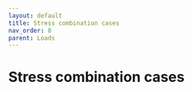 ```yaml
---
layout: default
title: Stress combination cases
nav_order: 8
parent: Loads
---
```


# Stress combination cases
